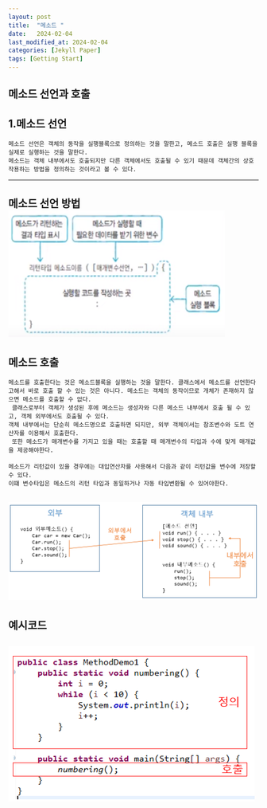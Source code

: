 ```yaml
---
layout: post  
title:  "메소드 "  
date:   2024-02-04  
last_modified_at: 2024-02-04 
categories: [Jekyll Paper]  
tags: [Getting Start]  
---
```


메소드 선언과 호출
---

1.메소드 선언
---
```
메소드 선언은 객체의 동작을 실행블록으로 정의하는 것을 말한고, 메소드 호출은 실행 블록을 실제로 실행하는 것을 말한다. 
메소드는 객체 내부에서도 호출되지만 다른 객체에서도 호출될 수 있기 때문데 객체간의 상호작용하는 방법을 정의하는 것이라고 볼 수 있다. 
```
---

메소드 선언 방법
![Alt text](img.png)
---

메소드 호출
---
```
메소드를 호출한다는 것은 메소드블록을 실행하는 것을 말한다. 클래스에서 메소드를 선언한다고해서 바로 호출 할 수 있는 것은 아니다. 메소드는 객체의 동작이므로 개체가 존재하지 않으면 메소드를 호출할 수 없다.
 클래스로부터 객체가 생성된 후에 메소드는 생성자와 다른 메소드 내부에서 호출 될 수 있고, 객체 외부에서도 호출될 수 있다.
객체 내부에서는 단순히 메소드명으로 호출하면 되지만, 외부 객체이서는 참조변수와 도트 연산자를 이용해서 호출한다.
 또한 메소드가 매개변수를 가지고 있을 때는 호출할 때 매개변수의 타입과 수에 맞게 매개값을 제공해야한다.

메소드가 리턴값이 있을 경우에는 대입연산자를 사용해서 다음과 같이 리턴값을 변수에 저장할 수 있다. 
이떄 변수타입은 메소드의 리턴 타입과 동일하거나 자동 타입변환될 수 있어야한다.  
```
![Alt text](img-1.png)
---
예시코드
---

![Alt text](99999A3359A2C39426.png)
---
